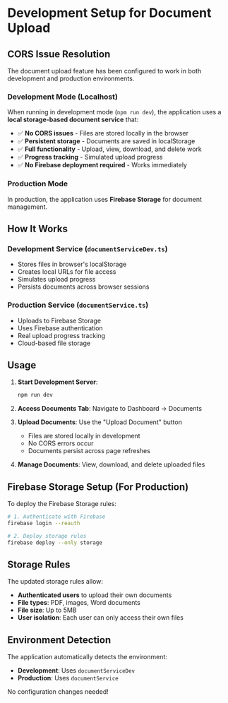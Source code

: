 # Development Setup for Document Upload

## CORS Issue Resolution

The document upload feature has been configured to work in both development and production environments.

### Development Mode (Localhost)

When running in development mode (`npm run dev`), the application uses a **local storage-based document service** that:

- ✅ **No CORS issues** - Files are stored locally in the browser
- ✅ **Persistent storage** - Documents are saved in localStorage
- ✅ **Full functionality** - Upload, view, download, and delete work
- ✅ **Progress tracking** - Simulated upload progress
- ✅ **No Firebase deployment required** - Works immediately

### Production Mode

In production, the application uses **Firebase Storage** for document management.

## How It Works

### Development Service (`documentServiceDev.ts`)
- Stores files in browser's localStorage
- Creates local URLs for file access
- Simulates upload progress
- Persists documents across browser sessions

### Production Service (`documentService.ts`)
- Uploads to Firebase Storage
- Uses Firebase authentication
- Real upload progress tracking
- Cloud-based file storage

## Usage

1. **Start Development Server**:
   ```bash
   npm run dev
   ```

2. **Access Documents Tab**: Navigate to Dashboard → Documents

3. **Upload Documents**: Use the "Upload Document" button
   - Files are stored locally in development
   - No CORS errors occur
   - Documents persist across page refreshes

4. **Manage Documents**: View, download, and delete uploaded files

## Firebase Storage Setup (For Production)

To deploy the Firebase Storage rules:

```bash
# 1. Authenticate with Firebase
firebase login --reauth

# 2. Deploy storage rules
firebase deploy --only storage
```

## Storage Rules

The updated storage rules allow:
- **Authenticated users** to upload their own documents
- **File types**: PDF, images, Word documents
- **File size**: Up to 5MB
- **User isolation**: Each user can only access their own files

## Environment Detection

The application automatically detects the environment:
- **Development**: Uses `documentServiceDev`
- **Production**: Uses `documentService`

No configuration changes needed!

